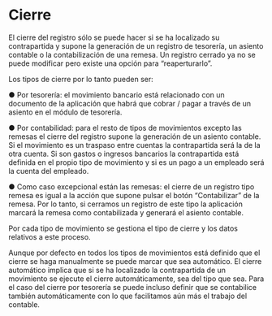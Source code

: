 # Cierre

El cierre del registro sólo se puede hacer si se ha localizado su contrapartida y supone la generación de un registro de tesorería, un asiento contable o la contabilización de una remesa. Un registro cerrado ya no se puede modificar pero existe una opción para “reaperturarlo”.

Los tipos de cierre por lo tanto pueden ser:

● Por tesorería: el movimiento bancario está relacionado con un documento de la aplicación que habrá que cobrar / pagar a través de un asiento en el módulo de tesorería.

● Por contabilidad: para el resto de tipos de movimientos excepto las remesas el cierre del registro supone la generación de un asiento contable. Si el movimiento es un traspaso entre cuentas la contrapartida será la de la otra cuenta. Si son gastos o ingresos bancarios la contrapartida está definida en el propio tipo de movimiento y si es un pago a un empleado será la cuenta del empleado.

● Como caso excepcional están las remesas: el cierre de un registro tipo remesa es igual a la acción que supone pulsar el botón “Contabilizar” de la remesa. Por lo tanto, si cerramos un registro de este tipo la aplicación marcará la remesa como contabilizada y generará el asiento contable.

Por cada tipo de movimiento se gestiona el tipo de cierre y los datos relativos a este proceso.

Aunque por defecto en todos los tipos de movimientos está definido que el cierre se haga manualmente se puede marcar que sea automático. El cierre automático implica que si se ha localizado la contrapartida de un movimiento se ejecute el cierre automáticamente, sea del tipo que sea. Para el caso del cierre por tesorería se puede incluso definir que se contabilice también automáticamente con lo que facilitamos aún más el trabajo del contable.
